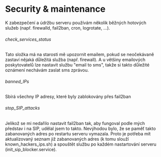 # Security & maintenance
K zabezpečení a údržbu serveru používám několik běžných hotových služeb (např. firewalld, fail2ban, cron, logrotate, ...).


###### check_services_status
Tato složka má na starosti mě upozornit emailem, pokud se neočekávaně zastaví nějaká důležitá služba (např. firewall). A u většiny emailových poskytovatelů lze nastavit službu "email to sms", takže si takto důležité oznámení nechávám zaslat sms zprávou.


###### banned_IPs
Sbírá všechny IP adresy, které byly zablokovány přes fail2ban


###### stop_SIP_attacks
Jelikož se mi nedařilo nastavit fail2ban tak, aby fungoval podle mých představ i na SIP, udělal jsem to takto. Nevýhodou bylo, že se paměť takto zabanovaných adres po restartu serveru vymazala. Proto je potřeba mít aktualizovaný seznam již zabanovaných adres (k tomu slouží known_hackers_ips.sh) a spouštět službu po každém nastartování serveru (init_sip_blocker.service).
